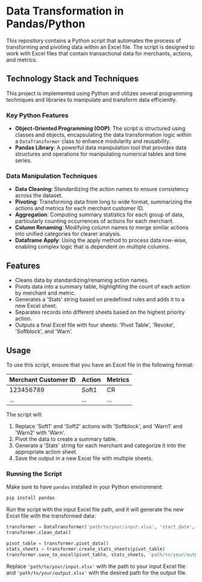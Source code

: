 # Data Transformation in Pandas/Python

This repository contains a Python script that automates the process of transforming and pivoting data within an Excel file. The script is designed to work with Excel files that contain transactional data for merchants, actions, and metrics.

## Technology Stack and Techniques

This project is implemented using Python and utilizes several programming techniques and libraries to manipulate and transform data efficiently.

### Key Python Features

-   **Object-Oriented Programming (OOP)**: The script is structured using classes and objects, encapsulating the data transformation logic within a `DataTransformer` class to enhance modularity and reusability.
-   **Pandas Library**: A powerful data manipulation tool that provides data structures and operations for manipulating numerical tables and time series.

### Data Manipulation Techniques

-   **Data Cleaning**: Standardizing the action names to ensure consistency across the dataset.
-   **Pivoting**: Transforming data from long to wide format, summarizing the actions and metrics for each merchant customer ID.
-   **Aggregation**: Computing summary statistics for each group of data, particularly counting occurrences of actions for each merchant.
-   **Column Renaming**: Modifying column names to merge similar actions into unified categories for clearer analysis.
-   **Dataframe Apply**: Using the apply method to process data row-wise, enabling complex logic that is dependent on multiple columns.

## Features

-   Cleans data by standardizing/renaming action names.
-   Pivots data into a summary table, highlighting the count of each action by merchant and metric.
-   Generates a 'Stats' string based on predefined rules and adds it to a new Excel sheet.
-   Separates records into different sheets based on the highest priority action.
-   Outputs a final Excel file with four sheets: 'Pivot Table', 'Revoke', 'Softblock', and 'Warn'.

## Usage

To use this script, ensure that you have an Excel file in the following format:

| Merchant Customer ID | Action | Metrics |
| -------------------- | ------ | ------- |
| 123456789            | Soft1  | CR      |
| ...                  | ...    | ...     |

The script will:

1. Replace 'Soft1' and 'Soft2' actions with 'Softblock', and 'Warn1' and 'Warn2' with 'Warn'.
2. Pivot the data to create a summary table.
3. Generate a 'Stats' string for each merchant and categorize it into the appropriate action sheet.
4. Save the output in a new Excel file with multiple sheets.

### Running the Script

Make sure to have `pandas` installed in your Python environment:

```bash
pip install pandas
```

Run the script with the input Excel file path, and it will generate the new Excel file with the transformed data:

```python
transformer = DataTransformer('path/to/your/input.xlsx', 'start_date', 'end_date')
transformer.clean_data()
```

```python
pivot_table = transformer.pivot_data()
stats_sheets = transformer.create_stats_sheets(pivot_table)
transformer.save_to_excel(pivot_table, stats_sheets, 'path/to/your/output.xlsx')
```

Replace `'path/to/your/input.xlsx'` with the path to your input Excel file and `'path/to/your/output.xlsx'` with the desired path for the output file.

